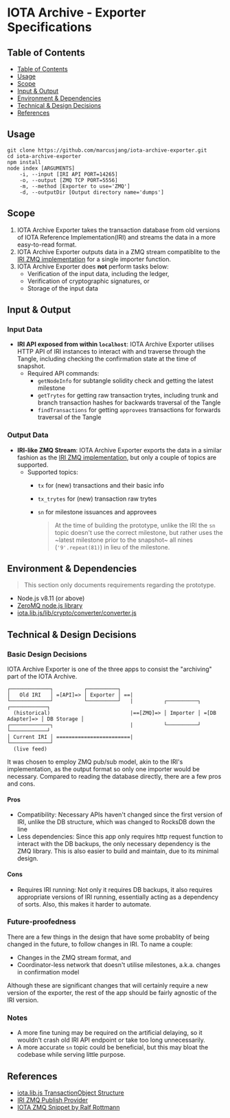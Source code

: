 IOTA Archive - Exporter Specifications
===
## Table of Contents
* [Table of Contents](#table-of-contents)
* [Usage](#usage)
* [Scope](#scope)
* [Input & Output](#input--output)
* [Environment & Dependencies](#environment--dependencies)
* [Technical & Design Decisions](#technical--design-Decisions)
* [References](#references)

## Usage
    git clone https://github.com/marcusjang/iota-archive-exporter.git
    cd iota-archive-exporter
    npm install
    node index [ARGUMENTS]
        -i, --input [IRI API PORT=14265]
        -o, --output [ZMQ TCP PORT=5556]
        -m, --method [Exporter to use='ZMQ']
        -d, --outputDir [Output directory name='dumps']

## Scope
1. IOTA Archive Exporter takes the transaction database from old versions of IOTA Reference Implementation(IRI) and streams the data in a more easy-to-read format.
2. IOTA Archive Exporter outputs data in a ZMQ stream compatiblite to the [IRI ZMQ implementation](https://github.com/iotaledger/iri/blob/dev/src/main/java/com/iota/iri/zmq/README.md) for a single importer function.
3. IOTA Archive Exporter does **not** perform tasks below:
    * Verification of the input data, including the ledger,
    * Verification of cryptographic signatures, or
    * Storage of the input data

## Input & Output
### Input Data
* **IRI API exposed from within `localhost`**: IOTA Archive Exporter utilises HTTP API of IRI instances to interact with and traverse through the Tangle, including checking the confirmation state at the time of snapshot.
    * Required API commands:
        * `getNodeInfo` for subtangle solidity check and getting the latest milestone
        * `getTrytes` for getting raw transaction trytes, including trunk and branch transaction hashes for backwards traversal of the Tangle
        * `findTransactions` for getting `approvees` transactions for forwards traversal of the Tangle

### Output Data
* **IRI-like ZMQ Stream**: IOTA Archive Exporter exports the data in a similar fashion as the [IRI ZMQ implementation](https://github.com/iotaledger/iri/blob/dev/src/main/java/com/iota/iri/zmq/README.md), but only a couple of topics are supported.
    * Supported topics:
        * `tx` for (new) transactions and their basic info
        * `tx_trytes` for (new) transaction raw trytes
        * `sn` for milestone issuances and approvees

           > At the time of building the prototype, unlike the IRI the `sn` topic doesn't use the correct milestone, but rather uses the ~latest milestone prior to the snapshot~ all nines (`'9'.repeat(81)`) in lieu of the milestone. 

## Environment & Dependencies

> This section only documents requirements regarding the prototype.

* Node.js v8.11 (or above)
* [ZeroMQ node.js library](https://github.com/zeromq/zeromq.js)
* [iota.lib.js/lib/crypto/converter/converter.js](https://github.com/iotaledger/iota.lib.js/blob/develop/lib/crypto/converter/converter.js)

## Technical & Design Decisions
### Basic Design Decisions
IOTA Archive Exporter is one of the three apps to consist the "archiving" part of the IOTA Archive.

    ┌─────────────┐          ┌──────────┐
    │   Old IRI   │ =[API]=> │ Exporter │ ==|
    └─────────────┘          └──────────┘   |          ┌──────────┐                 ┌────────────┐
      (historical)                          |==[ZMQ]=> │ Importer │ =[DB Adapter]=> │ DB Storage │ 
    ┌─────────────┐                         |          └──────────┘                 └────────────┘
    │ Current IRI │ ========================|
    └─────────────┘ 
      (live feed)
    
It was chosen to employ ZMQ pub/sub model, akin to the IRI's implementation, as the output format so only one importer would be necessary. Compared to reading the database directly, there are a few pros and cons.

#### Pros
* Compatibility: Necessary APIs haven't changed since the first version of IRI, unlike the DB structure, which was changed to RocksDB down the line
* Less dependencies: Since this app only requires http request function to interact with the DB backups, the only necessary dependency is the ZMQ library. This is also easier to build and maintain, due to its minimal design.

#### Cons
* Requires IRI running: Not only it requires DB backups, it also requires appropriate versions of IRI running, essentially acting as a dependency of sorts. Also, this makes it harder to automate.

### Future-proofedness
There are a few things in the design that have some probablity of being changed in the future, to follow changes in IRI. To name a couple:

* Changes in the ZMQ stream format, and
* Coordinator-less network that doesn't utilise milestones, a.k.a. changes in confirmation model

Although these are significant changes that will certainly require a new version of the exporter, the rest of the app should be fairly agnostic of the IRI version.

### Notes
* A more fine tuning may be required on the artificial delaying, so it wouldn't crash old IRI API endpoint or take too long unnecessarily.
* A more accurate `sn` topic could be beneficial, but this may bloat the codebase while serving little purpose.

## References
* [iota.lib.js TransactionObject Structure](https://github.com/iotaledger/iota.lib.js/blob/develop/lib/utils/utils.js#L169)
* [IRI ZMQ Publish Provider](https://github.com/iotaledger/iri/blob/master/src/main/java/com/iota/iri/storage/ZmqPublishProvider.java)
* [IOTA ZMQ Snippet by Ralf Rottmann](https://gist.github.com/ralfr/3a411a6449ff942b10b45adaaa8528ba)
